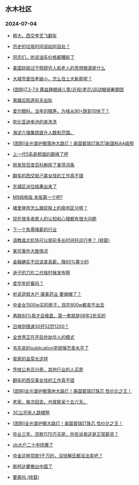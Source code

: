 ## 水木社区 
### 2024-07-04

+ [粗大，西交李艺飞翻车](https://www.newsmth.net/nForum/article/GaoKao/567878)

+ [历史的垃圾时间该如何自处？](https://www.newsmth.net/nForum/article/WorkingLife/94051)

+ [同志们，听说油车价格都腰斩了](https://www.newsmth.net/nForum/article/AutoWorld/1944864499)

+ [美国财政过于照顾穷人和老人的思想根源是什么](https://www.newsmth.net/nForum/article/FamilyLife/1766766334)

+ [大城市里住老破小，怎么住上大新房呢？](https://www.newsmth.net/nForum/article/OurEstate/3025169)

+ [[团购]7.3-7.9 黄益静眼镜儿童/近视/老花/运动眼镜暑期团](https://www.newsmth.net/nForum/article/ADAgent_TG/1323041)

+ [离婚后知道前夫出轨](https://www.newsmth.net/nForum/article/Divorce/2083452)

+ [爱尔眼科，当年的眼茅，为啥从90+跌到10快了？](https://www.newsmth.net/nForum/article/Stock/10876191)

+ [吹比亚迪电池的来洗洗](https://www.newsmth.net/nForum/article/GreenAuto/1619912)

+ [海淀六强集团直升人数和范围。](https://www.newsmth.net/nForum/article/PreUnivEdu/181695)

+ [[团购]全光谱护眼落地大路灯！美国普瑞灯珠芯|新国标AA级照](https://www.newsmth.net/nForum/article/ADAgent_TG/1323114)

+ [上一代5系是颜值的巅峰了吧](https://www.newsmth.net/nForum/article/AutoWorld/1944864958)

+ [刚发现百度百科删除了姜萍词条](https://www.newsmth.net/nForum/article/FamilyLife/1766768211)

+ [翻车的西交妲己美女找的工作真不错](https://www.newsmth.net/nForum/article/GaoKao/568821)

+ [东城区派位结果出来了](https://www.newsmth.net/nForum/article/SchoolEstate/1391698)

+ [M9纯电版 本版第一个吧?](https://www.newsmth.net/nForum/article/GreenAuto/1620668)

+ [猪里脊肉怎么跟屁股上的瘦肉区分呀？](https://www.newsmth.net/nForum/article/Food/1714394)

+ [现在很多卖房人的认知和心理都有很大问题](https://www.newsmth.net/nForum/article/OurEstate/3025741)

+ [下一个急需降薪的行业](https://www.newsmth.net/nForum/article/WorkingLife/95207)

+ [请教昌北机场可以提前多长时间托运行李？ (转载)](https://www.newsmth.net/nForum/article/Travel/1001597)

+ [某司事件大致情况](https://www.newsmth.net/nForum/article/OurEstate/3025849)

+ [金融确实不应该拿高薪，降80%算少的](https://www.newsmth.net/nForum/article/WorkingLife/95209)

+ [迪子的刀片二代啥时候发布啊](https://www.newsmth.net/nForum/article/GreenAuto/1620465)

+ [度华年好看吗？](https://www.newsmth.net/nForum/article/TV/1687179)

+ [听说造假大户 康美药业 要摘帽了？](https://www.newsmth.net/nForum/article/Stock/10876814)

+ [中金女1500w买的房子，现在800w都卖不出去](https://www.newsmth.net/nForum/article/WorkingLife/95214)

+ [再跌80%我才会接盘，第一套就是08年2折买的](https://www.newsmth.net/nForum/article/OurEstate/3025951)

+ [日喀则限速30开52罚1200？](https://www.newsmth.net/nForum/article/AutoWorld/1944865130)

+ [全世界正在开启抢劫华人的模式](https://www.newsmth.net/nForum/article/FamilyLife/1766768298)

+ [韦东奕的publication早就够杰青水平了](https://www.newsmth.net/nForum/article/QingJiao/877433)

+ [我家的韭菜长这样](https://www.newsmth.net/nForum/article/Food/1714467)

+ [凭啥公务员分房，其他行业的人买房](https://www.newsmth.net/nForum/article/WorkingLife/95248)

+ [翻车的西交美女找的工作真不错](https://www.newsmth.net/nForum/article/GaoKao/568821)

+ [[团购]全光谱护眼落地大路灯！美国普瑞灯珠芯 性价比之王！](https://www.newsmth.net/nForum/article/ADAgent_TG/1323114)

+ [老家，每次回去，也就能呆个五六天。](https://www.newsmth.net/nForum/article/FamilyLife/1766766825)

+ [3C公司有人跳楼啊](https://www.newsmth.net/nForum/article/WorkingLife/94617)

+ [[团购]全光谱护眼大路灯！美国普瑞灯珠芯 性价比之王！](https://www.newsmth.net/nForum/article/ADAgent_TG/1323114)

+ [毕业三年，贷款1170万买房，你告诉我这是正常薪资？](https://www.newsmth.net/nForum/article/WorkingLife/94865)

+ [zb大户二十中挤爆了](https://www.newsmth.net/nForum/article/ChildEducation/2419565)

+ [中金这种贷款1千万的，没钱解压都没法卖吧？](https://www.newsmth.net/nForum/article/OurEstate/3026032)

+ [斯柯达要撤出中国了](https://www.newsmth.net/nForum/article/AutoWorld/1944865143)

+ [要离吗 (转载)](https://www.newsmth.net/nForum/article/FamilyLife/1766768767)

